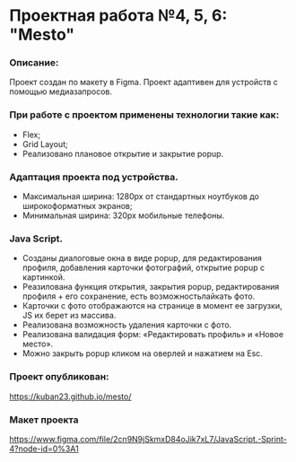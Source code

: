 # Проектная работа №4, 5, 6: "Mesto"

### Описание:
Проект создан по макету в Figma.
Проект адаптивен для устройств с помощью медиазапросов.

### При работе с проектом применены технологии такие как:
* Flex;
* Grid Layout;
* Реализовано плановое открытие и закрытие popup.

### Адаптация проекта под устройства.
 * Максимальная ширина: 1280px от стандартных ноутбуков до широкоформатных экранов;
 * Минимальная ширина: 320px мобильные телефоны.

### Java Script.
* Созданы диалоговые окна в виде popup, для редактирования профиля, добавления карточки фотографий, открытие popup с картинкой.
* Реазилована функция открытия, закрытия popup, редактирования профиля + его сохранение, есть возможностьлайкать фото.
* Карточки с фото отображаются на странице в момент ее загрузки, JS их берет из массива.
* Реализована возможность удаления карточки с фото.
* Реализована валидация форм: «Редактировать профиль» и «Новое место».
* Можно закрыть popup кликом на оверлей и нажатием на Esc.

### Проект опубликован:
https://kuban23.github.io/mesto/

### Макет проекта
https://www.figma.com/file/2cn9N9jSkmxD84oJik7xL7/JavaScript.-Sprint-4?node-id=0%3A1

